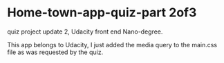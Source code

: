 # Home-town-app-quiz-part 2of3
quiz project update 2, Udacity front end Nano-degree.

This app belongs to Udacity, I just added the media query to the main.css file as was requested by the quiz.
